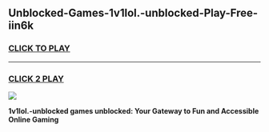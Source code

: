 
## Unblocked-Games-1v1lol.-unblocked-Play-Free-iin6k
<h3>
<a href="https://premium76.site?title=1v1lol.-unblocked&ref=10A">CLICK TO PLAY</a></h3>
<hr>

<h3>
<a href="https://premium76.site?title=1v1lol.-unblocked&ref=10A">CLICK 2 PLAY</a>
  
</h3>

<a href="https://premium76.site?title=1v1lol.-unblocked&ref=10A"><img src="https://clearcache.store/games.png"></a>


**1v1lol.-unblocked games unblocked: Your Gateway to Fun and Accessible Online Gaming**
